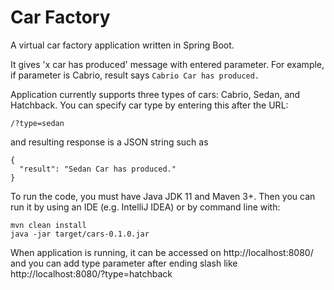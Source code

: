 # Car Factory

A virtual car factory application written in Spring Boot.

It gives 'x car has produced' message with entered parameter. For example, if parameter is Cabrio, result says `Cabrio Car has produced.`

Application currently supports three types of cars: Cabrio, Sedan, and Hatchback. You can specify car type by entering this after the URL:

```
/?type=sedan
```

and resulting response is a JSON string such as 

```
{
  "result": "Sedan Car has produced."
}
```

To run the code, you must have Java JDK 11 and Maven 3+. Then you can run it by using an IDE (e.g. IntelliJ IDEA) or by command line with:

```
mvn clean install
java -jar target/cars-0.1.0.jar
```

When application is running, it can be accessed on http://localhost:8080/ and you can add type parameter after ending slash like http://localhost:8080/?type=hatchback
